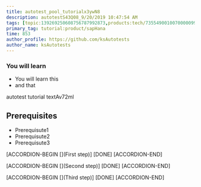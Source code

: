 ```yaml
---
title: autotest_pool_tutorialx3ywN8
description: autotestS43Q08_9/20/2019 10:47:54 AM
tags: [topic:139269250608756787992873,products:tech/73554900100700000996,tutorial:experience/advanced]
primary_tag: tutorial:product/sapHana
time: 853
author_profile: https://github.com/ksAutotests
author_name: ksAutotests
---
```

### You will learn
- You will learn this
- and that

autotest tutorial textAv72ml

## Prerequisites
- Prerequisute1
- Prerequisute2
- Prerequisute3

[ACCORDION-BEGIN [](First step)]
[DONE]
[ACCORDION-END]

[ACCORDION-BEGIN [](Second step)]
[DONE]
[ACCORDION-END]

[ACCORDION-BEGIN [](Third step)]
[DONE]
[ACCORDION-END]

